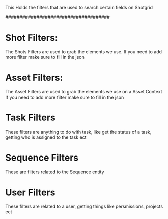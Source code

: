 This Holds the filters that are used to search certain fields on Shotgrid

#####################################
# Shot Filters:
The Shots Filters are used to grab the elements we use.
If you need to add more filter make sure to fill in the json

# Asset Filters:
The Asset Filters are used to grab the elements we use on a Asset Context
If you need to add more filter make sure to fill in the json

# Task Filters
These filters are anything to do with task, like get the status of a task, getting who is assigned to the task ect

# Sequence Filters
These are filters related to the Sequence entity

# User Filters
These filters are related to a user, getting things like persmissions, projects ect